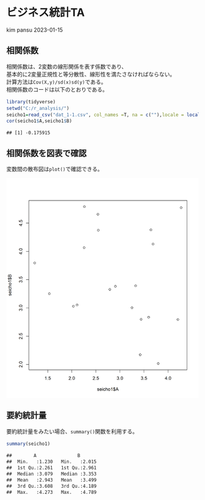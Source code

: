ビジネス統計TA
================
kim pansu
2023-01-15

## 相関係数

相関係数は、2変数の線形関係を表す係数であり、  
基本的に2変量正規性と等分散性、線形性を満たさなければならない。  
計算方法は`Cov(X,y)/sd(x)sd(y)`である。  
相関係数のコードは以下のとおりである。

``` r
library(tidyverse)
setwd("C:/r_analysis/")
seicho1=read_csv("dat_1-1.csv", col_names =T, na = c(""),locale = locale(encoding = "CP932")) 
cor(seicho1$A,seicho1$B)
```

    ## [1] -0.175915

## 相関係数を図表で確認

変数間の散布図は`plot()`で確認できる。

<img src="1_files/figure-gfm/unnamed-chunk-2-1.png" style="display: block; margin: auto;" />

## 要約統計量

要約統計量をみたい場合、`summary()`関数を利用する。

``` r
summary(seicho1)
```

    ##        A               B        
    ##  Min.   :1.230   Min.   :2.015  
    ##  1st Qu.:2.261   1st Qu.:2.961  
    ##  Median :3.079   Median :3.353  
    ##  Mean   :2.943   Mean   :3.499  
    ##  3rd Qu.:3.608   3rd Qu.:4.189  
    ##  Max.   :4.273   Max.   :4.789
